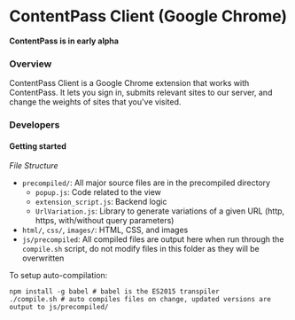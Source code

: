 # ContentPass Client (Google Chrome)
**ContentPass is in early alpha**

### Overview


ContentPass Client is a Google Chrome extension that works with ContentPass. It lets you sign in, submits relevant sites to our server, and change the weights of sites that you've visited.

### Developers
#### Getting started
*File Structure*
- `precompiled/`: All major source files are in the precompiled directory
  - `popup.js`: Code related to the view
  - `extension_script.js`: Backend logic
  - `UrlVariation.js`: Library to generate variations of a given URL (http, https, with/without query parameters)
- `html/`, `css/`, `images/`: HTML, CSS, and images
- `js/precompiled`: All compiled files are output here when run through the `compile.sh` script, do not modify files in this folder as they will be overwritten

To setup auto-compilation:
```
npm install -g babel # babel is the ES2015 transpiler
./compile.sh # auto compiles files on change, updated versions are output to js/precompiled/
```
